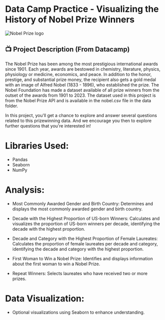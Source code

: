# Data Camp Practice - Visualizing the History of Nobel Prize Winners

![Nobel Prize logo](https://upload.wikimedia.org/wikipedia/en/e/ed/Nobel_Prize.png?20131011153104)

## 📺 Project Description (From Datacamp)

The Nobel Prize has been among the most prestigious international awards since 1901. Each year, awards are bestowed in chemistry, literature, physics, physiology or medicine, economics, and peace. In addition to the honor, prestige, and substantial prize money, the recipient also gets a gold medal with an image of Alfred Nobel (1833 - 1896), who established the prize. The Nobel Foundation has made a dataset available of all prize winners from the outset of the awards from 1901 to 2023. The dataset used in this project is from the Nobel Prize API and is available in the nobel.csv file in the data folder.

In this project, you'll get a chance to explore and answer several questions related to this prizewinning data. And we encourage you then to explore further questions that you're interested in!

# Libraries Used:

   * Pandas
   * Seaborn
   * NumPy

# Analysis:

 *   Most Commonly Awarded Gender and Birth Country:
        Determines and displays the most commonly awarded gender and birth country.

 *  Decade with the Highest Proportion of US-born Winners:
        Calculates and visualizes the proportion of US-born winners per decade, identifying the decade with the highest proportion.

 *    Decade and Category with the Highest Proportion of Female Laureates:
        Calculates the proportion of female laureates per decade and category, identifying the decade and category with the highest proportion.

 *   First Woman to Win a Nobel Prize:
        Identifies and displays information about the first woman to win a Nobel Prize.

 *   Repeat Winners:
        Selects laureates who have received two or more prizes.

# Data Visualization:

 *   Optional visualizations using Seaborn to enhance understanding.
